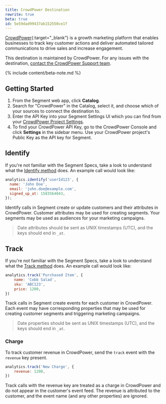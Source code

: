 ```yaml
---
title: CrowdPower Destination
rewrite: true
beta: true
id: 5e59dad99437ab152550ce1f
---
```

[CrowdPower](https://crowdpower.io/?utm_source=segmentio&utm_medium=docs&utm_campaign=partners){:target="_blank”} is a growth marketing platform that enables businesses to track key customer actions and deliver automated tailored communications to drive sales and increase engagement.

This destination is maintained by CrowdPower. For any issues with the destination, [contact the CrowdPower Support team](mailto:support@crowdpower.io).

{% include content/beta-note.md %}


## Getting Started



1. From the Segment web app, click **Catalog**.
2. Search for "CrowdPower" in the Catalog, select it, and choose which of your sources to connect the destination to.
3. Enter the API Key into your Segment Settings UI which you can find from your [CrowdPower Project Settings](https://app.crowdpower.io).
4. To find your CrowdPower API Key, go to the CrowdPower Console and click **Settings** in the sidebar menu. Use your CrowdPower project's Public Key as the API key for Segment.

## Identify

If you're not familiar with the Segment Specs, take a look to understand what the [Identify method](/docs/connections/spec/identify/) does. An example call would look like:

```js
analytics.identify('userId123', {
  name: 'John Doe',
  email: 'john.doe@example.com',
  signed_up_at: 1583564043,
});
```

Identify calls in Segment create or update customers and their attributes in CrowdPower. Customer attributes may be used for creating segments. Your segments may be used as audiences for your marketing campaigns.

> Date attributes should be sent as UNIX timestamps (UTC), and the keys should end in `_at`.


## Track

If you're not familiar with the Segment Specs, take a look to understand what the [Track method](/docs/connections/spec/track/) does. An example call would look like:

```js
analytics.track('Purchased Item', {
    name: 'Cobb Salad',
    sku: 'ABC123',
    price: 1200,
})
```

Track calls in Segment create events for each customer in CrowdPower. Each event may have corresponding properties that may be used for creating customer segments and triggering marketing campaigns.

> Date properties should be sent as UNIX timestamps (UTC), and the keys should end in `_at`.

### Charge

To track customer revenue in CrowdPower, send the `track` event with the `revenue` key present.

```js
analytics.track('New Charge', {
    revenue: 1200,
})
```

Track calls with the revenue key are treated as a charge in CrowdPower and do not appear in the customer's event feed. The revenue is attributed to the customer, and the event name (and any other properties) are ignored.
